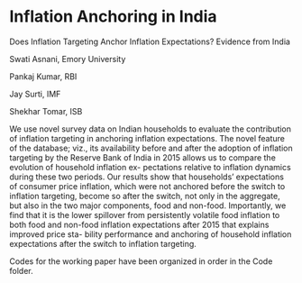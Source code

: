 # Inflation Anchoring in India
Does Inflation Targeting Anchor Inflation Expectations? Evidence from India

Swati Asnani, Emory University 

Pankaj Kumar, RBI

Jay Surti, IMF

Shekhar Tomar, ISB
 
We use novel survey data on Indian households to evaluate the contribution of inflation targeting in anchoring inflation expectations. The novel feature of the database; viz., its availability before and after the adoption of inflation targeting by the Reserve Bank of India in 2015 allows us to compare the evolution of household inflation ex- pectations relative to inflation dynamics during these two periods. Our results show that households’ expectations of consumer price inflation, which were not anchored before the switch to inflation targeting, become so after the switch, not only in the aggregate, but also in the two major components, food and non-food. Importantly, we find that it is the lower spillover from persistently volatile food inflation to both food and non-food inflation expectations after 2015 that explains improved price sta- bility performance and anchoring of household inflation expectations after the switch to inflation targeting.

Codes for the working paper have been organized in order in the Code folder.
